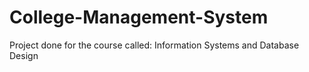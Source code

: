 # College-Management-System
Project done for the course called: Information Systems and Database Design

